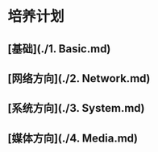 
# 培养计划

## [基础](./1. Basic.md)

## [网络方向](./2. Network.md)

## [系统方向](./3. System.md)

## [媒体方向](./4. Media.md)
